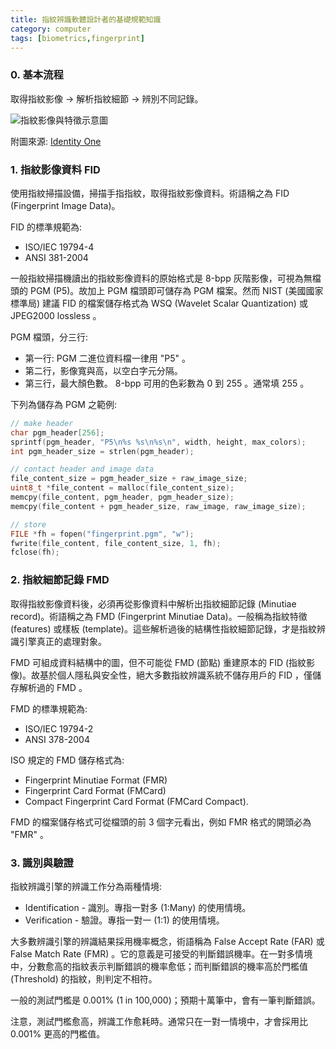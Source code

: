 ```yaml
---
title: 指紋辨識軟體設計者的基礎規範知識
category: computer
tags: [biometrics,fingerprint]
---
```


### 0. 基本流程

取得指紋影像 -> 解析指紋細節 -> 辨別不同記錄。

![指紋影像與特徵示意圖](http://i.imgur.com/u3llVZq.gif)

附圖來源: [Identity One](http://www.identityone.net/BiometricTechnology.aspx)

<!--more-->

### 1. 指紋影像資料 FID

使用指紋掃描設備，掃描手指指紋，取得指紋影像資料。術語稱之為 FID (Fingerprint Image Data)。

FID 的標準規範為:

* ISO/IEC 19794-4
* ANSI 381-2004

一般指紋掃描機讀出的指紋影像資料的原始格式是 8-bpp 灰階影像，可視為無檔頭的 PGM (P5)。故加上 PGM 檔頭即可儲存為 PGM 檔案。然而 NIST (美國國家標準局) 建議 FID 的檔案儲存格式為 WSQ (Wavelet Scalar Quantization) 或 JPEG2000 lossless 。

PGM 檔頭，分三行:

* 第一行: PGM 二進位資料檔一律用 "P5" 。
* 第二行，影像寬與高，以空白字元分隔。
* 第三行，最大顏色數。 8-bpp 可用的色彩數為 0 到 255 。通常填 255 。

下列為儲存為 PGM 之範例:

```c
// make header
char pgm_header[256];
sprintf(pgm_header, "P5\n%s %s\n%s\n", width, height, max_colors);
int pgm_header_size = strlen(pgm_header);

// contact header and image data
file_content_size = pgm_header_size + raw_image_size;
uint8_t *file_content = malloc(file_content_size);
memcpy(file_content, pgm_header, pgm_header_size);
memcpy(file_content + pgm_header_size, raw_image, raw_image_size);

// store
FILE *fh = fopen("fingerprint.pgm", "w");
fwrite(file_content, file_content_size, 1, fh);
fclose(fh);
```

### 2. 指紋細節記錄 FMD

取得指紋影像資料後，必須再從影像資料中解析出指紋細節記錄 (Minutiae record)。術語稱之為 FMD (Fingerprint Minutiae Data)。一般稱為指紋特徵 (features) 或樣板 (template)。這些解析過後的結構性指紋細節記錄，才是指紋辨識引擎真正的處理對象。

FMD 可組成資料結構中的圖，但不可能從 FMD (節點) 重建原本的 FID (指紋影像)。故基於個人隱私與安全性，絕大多數指紋辨識系統不儲存用戶的 FID ，僅儲存解析過的 FMD 。

FMD 的標準規範為:

* ISO/IEC 19794-2
* ANSI 378-2004

ISO 規定的 FMD 儲存格式為:

* Fingerprint Minutiae Format (FMR)
* Fingerprint Card Format (FMCard)
* Compact Fingerprint Card Format (FMCard Compact).

FMD 的檔案儲存格式可從檔頭的前 3 個字元看出，例如 FMR 格式的開頭必為 "FMR" 。

### 3. 識別與驗證

指紋辨識引擎的辨識工作分為兩種情境:

* Identification - 識別。專指一對多 (1:Many) 的使用情境。
* Verification - 驗證。專指一對一 (1:1) 的使用情境。

大多數辨識引擎的辨識結果採用機率概念，術語稱為 False Accept Rate (FAR) 或 False Match Rate (FMR) 。它的意義是可接受的判斷錯誤機率。在一對多情境中，分數愈高的指紋表示判斷錯誤的機率愈低；而判斷錯誤的機率高於門檻值 (Threshold) 的指紋，則判定不相符。

一般的測試門檻是 0.001% (1 in 100,000)；預期十萬筆中，會有一筆判斷錯誤。

注意，測試門檻愈高，辨識工作愈耗時。通常只在一對一情境中，才會採用比 0.001% 更高的門檻值。
